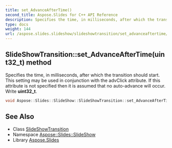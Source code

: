 ```yaml
---
title: set_AdvanceAfterTime()
second_title: Aspose.Slides for C++ API Reference
description: Specifies the time, in milliseconds, after which the transition should start. This setting may be used in conjunction with the advClick attribute. If this attribute is not specified then it is assumed that no auto-advance will occur. Write uint32_t.
type: docs
weight: 144
url: /aspose.slides.slideshow/slideshowtransition/set_advanceaftertime/
---
```

## SlideShowTransition::set_AdvanceAfterTime(uint32_t) method


Specifies the time, in milliseconds, after which the transition should start. This setting may be used in conjunction with the advClick attribute. If this attribute is not specified then it is assumed that no auto-advance will occur. Write **uint32_t**.

```cpp
void Aspose::Slides::SlideShow::SlideShowTransition::set_AdvanceAfterTime(uint32_t value) override
```

## See Also

* Class [SlideShowTransition](../)
* Namespace [Aspose::Slides::SlideShow](../../)
* Library [Aspose.Slides](../../../)